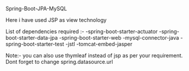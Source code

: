 Spring-Boot-JPA-MySQL 

Here i have used JSP as view technology

List of dependencies required :-
-spring-boot-starter-actuator
-spring-boot-starter-data-jpa
-spring-boot-starter-web
-mysql-connector-java
-spring-boot-starter-test
-jstl
-tomcat-embed-jasper

Note:- you can also use thymleaf instead of jsp as per your requirement.
Dont forget to change spring.datasource.url 
